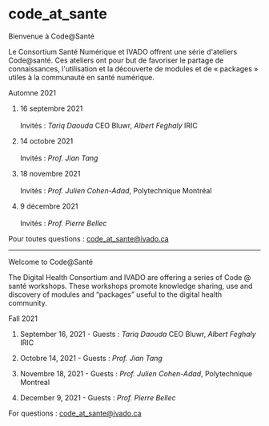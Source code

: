 # code_at_sante
Bienvenue à Code@Santé

Le Consortium Santé Numérique et IVADO offrent une série d'ateliers Code@santé. Ces ateliers ont pour but de favoriser le partage de connaissances, l'utilisation et la découverte de modules et de « packages » utiles à la communauté en santé numérique.

Automne 2021

1. 16 septembre 2021 <br />   
    Invités : *Tariq Daouda* CEO Bluwr, *Albert Feghaly* IRIC <br />   
    
2. 14 octobre 2021 <br />   
    Invités : *Prof. Jian Tang* <br />   
    
3. 18 novembre 2021 <br />   
    Invités : *Prof. Julien Cohen-Adad*, Polytechnique Montréal <br />   
    
4. 9 décembre 2021 <br />   
    Invités : *Prof. Pierre Bellec* <br />   

Pour toutes questions : code_at_sante@ivado.ca

-------------------------------------------------------------------------------

Welcome to Code@Santé

The Digital Health Consortium and IVADO are offering a series of Code @ santé workshops. These workshops promote knowledge sharing, use and discovery of modules and “packages” useful to the digital health community.

Fall 2021

1. September 16, 2021 - <tab id=t1>Guests : *Tariq Daouda* CEO Bluwr, *Albert Feghaly* IRIC <br />   
    
2. Octobre 14, 2021 - <tab id=t2>Guests : *Prof. Jian Tang* <br />   
    
3. Novembre 18, 2021 - <tab id=t3>Guests : *Prof. Julien Cohen-Adad*, Polytechnique Montreal <br />   
    
4. December 9, 2021  - <tab id=t4>Guests : *Prof. Pierre Bellec* <br />   

For questions : code_at_sante@ivado.ca
